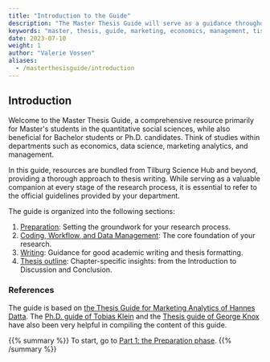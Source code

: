 ```yaml
---
title: "Introduction to the Guide"
description: "The Master Thesis Guide will serve as a guidance throughout the whole writing process of a thesis that consists of an empirical research project, for studies in marketing, economics, management, etc.."
keywords: "master, thesis, guide, marketing, economics, management, tisem, research, guidance, introduction"
date: 2023-07-10
weight: 1
author: "Valerie Vossen"
aliases:
  - /masterthesisguide/introduction
---
```


## Introduction

Welcome to the Master Thesis Guide, a comprehensive resource primarily for Master's students in the quantitative social sciences, while also beneficial for Bachelor students or Ph.D. candidates. Think of studies within departments such as economics, data science, marketing analytics, and management.

In this guide, resources are bundled from Tilburg Science Hub and beyond, providing a thorough approach to thesis writing. While serving as a valuable companion at every stage of the research process, it is essential to refer to the official guidelines provided by your department. 


The guide is organized into the following sections: 

1. [Preparation](/masterthesisguide/preparation): Setting the groundwork for your research process.
2. [Coding, Workflow, and Data Management](/masterthesisguide/datacoding): The core foundation of your research.
3. [Writing](/masterthesisguide/writing): Guidance for good academic writing and thesis formatting.
4. [Thesis outline](/masterthesisguide/outline): Chapter-specific insights: from the Introduction to Discussion and Conclusion. 


### References

The guide is based on [the Thesis Guide for Marketing Analytics of Hannes Datta](https://thesis.hannesdatta.com/). The [Ph.D. guide of Tobias Klein](https://www.tobiasklein.ws/ph-d-students) and the [Thesis guide of George Knox](https://sites.google.com/site/georgeknox/masters-supervision?authuser=0) have also been very helpful in compiling the content of this guide. 


{{% summary %}}
To start, go to [Part 1: the Preparation phase](/masterthesisguide/preparation).
{{% /summary %}}